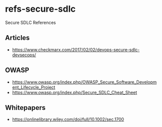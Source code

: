 # refs-secure-sdlc
Secure SDLC References

## Articles
* https://www.checkmarx.com/2017/02/02/devops-secure-sdlc-devsecops/

## OWASP
* https://www.owasp.org/index.php/OWASP_Secure_Software_Development_Lifecycle_Project
* https://www.owasp.org/index.php/Secure_SDLC_Cheat_Sheet

## Whitepapers
* https://onlinelibrary.wiley.com/doi/full/10.1002/sec.1700


